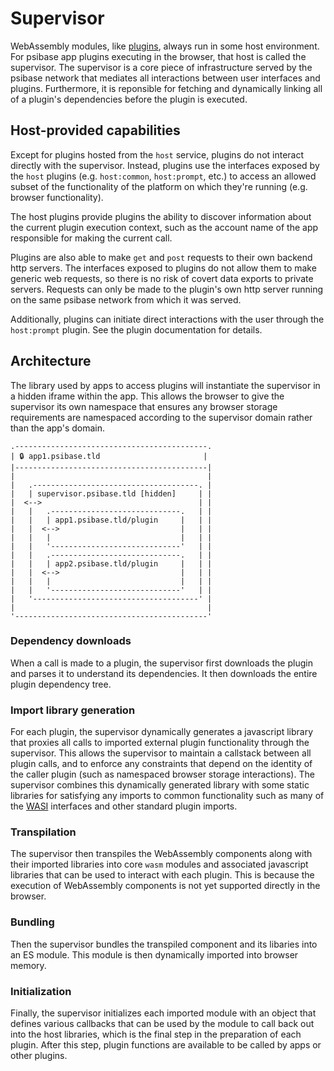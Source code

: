 # Supervisor

WebAssembly modules, like [plugins](./plugins.md), always run in some host environment. For psibase app plugins executing in the browser, that host is called the supervisor. The supervisor is a core piece of infrastructure served by the psibase network that mediates all interactions between user interfaces and plugins. Furthermore, it is reponsible for fetching and dynamically linking all of a plugin's dependencies before the plugin is executed.

## Host-provided capabilities

Except for plugins hosted from the `host` service, plugins do not interact directly with the supervisor. Instead, plugins use the interfaces exposed by the `host` plugins (e.g. `host:common`, `host:prompt`, etc.) to access an allowed subset of the functionality of the platform on which they're running (e.g. browser functionality).

The host plugins provide plugins the ability to discover information about the current plugin execution context, such as the account name of the app responsible for making the current call.

Plugins are also able to make `get` and `post` requests to their own backend http servers. The interfaces exposed to plugins do not allow them to make generic web requests, so there is no risk of covert data exports to private servers. Requests can only be made to the plugin's own http server running on the same psibase network from which it was served.

Additionally, plugins can initiate direct interactions with the user through the `host:prompt` plugin. See the plugin documentation for details.

## Architecture

The library used by apps to access plugins will instantiate the supervisor in a hidden iframe within the app. This allows the browser to give the supervisor its own namespace that ensures any browser storage requirements are namespaced according to the supervisor domain rather than the app's domain.

```svgbob
.-------------------------------------------.
| 🔒 app1.psibase.tld                       |
|-------------------------------------------|
|                                           |
|   .-------------------------------------. |
|   | supervisor.psibase.tld [hidden]     | |
|  <-->                                   | |
|   |   .-----------------------------.   | |
|   |   | app1.psibase.tld/plugin     |   | |
|   |  <-->                           |   | |
|   |   |                             |   | |
|   |   '-----------------------------'   | |
|   |   .-----------------------------.   | |
|   |   | app2.psibase.tld/plugin     |   | |
|   |  <-->                           |   | |
|   |   |                             |   | |
|   |   '-----------------------------'   | |
|   '-------------------------------------' |
|                                           |
'-------------------------------------------'
```

### Dependency downloads

When a call is made to a plugin, the supervisor first downloads the plugin and parses it to understand its dependencies. It then downloads the entire plugin dependency tree.

### Import library generation

For each plugin, the supervisor dynamically generates a javascript library that proxies all calls to imported external plugin functionality through the supervisor. This allows the supervisor to maintain a callstack between all plugin calls, and to enforce any constraints that depend on the identity of the caller plugin (such as namespaced browser storage interactions). The supervisor combines this dynamically generated library with some static libraries for satisfying any imports to common functionality such as many of the [WASI](https://github.com/WebAssembly/WASI/blob/main/preview2/README.md) interfaces and other standard plugin imports.

### Transpilation

The supervisor then transpiles the WebAssembly components along with their imported libraries into core `wasm` modules and associated javascript libraries that can be used to interact with each plugin. This is because the execution of WebAssembly components is not yet supported directly in the browser.

### Bundling

Then the supervisor bundles the transpiled component and its libaries into an ES module. This module is then dynamically imported into browser memory.

### Initialization

Finally, the supervisor initializes each imported module with an object that defines various callbacks that can be used by the module to call back out into the host libraries, which is the final step in the preparation of each plugin. After this step, plugin functions are available to be called by apps or other plugins.
